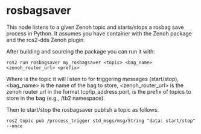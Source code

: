 # rosbagsaver
This node listens to a given Zenoh topic and starts/stops a rosbag save process in Python. It assumes you have container with the Zenoh package and the ros2-dds Zenoh plugin.

After building and sourcing the package you can run it with:

```
ros2 run rosbagsaver my_rosbagsaver <topic> <bag_name> <zenoh_router_url> <prefix>

```
Where <topic> is the topic it will listen to for triggering messages (start/stop), <bag_name> is the name of the bag to store, <zenoh_router_url> is the zenoh router url in the format tcp/ip_address:port,  <prefix> is the prefix of topics to store in the bag (e.g., /tb2 namespace).

Then to start/stop the rosbagsaver publish a topic as follows:

```
ros2 topic pub /process_trigger std_msgs/msg/String "data: start/stop" --once
```
